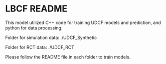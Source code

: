 
# LBCF README

This model utilized C++ code for training UDCF models and prediction, and python for data processing.

Folder for simulation data:
./UDCF_Synthetic

Folder for RCT data:
./UDCF_RCT

Please follow the README file in each folder to train models.
